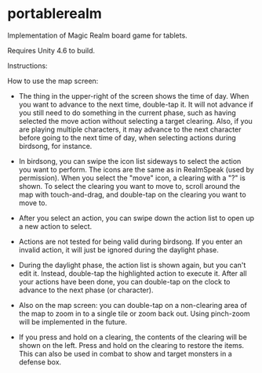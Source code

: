 # portablerealm

Implementation of Magic Realm board game for tablets.

Requires Unity 4.6 to build.

Instructions:

How to use the map screen:

* The thing in the upper-right of the screen shows the time of day. When you want to advance to the next time, double-tap it. It will not advance if you still need to do something in the current phase, such as having selected the move action without selecting a target clearing. Also, if you are playing multiple characters, it may advance to the next character before going to the next time of day, when selecting actions during birdsong, for instance.

* In birdsong, you can swipe the icon list sideways to select the action you want to perform. The icons are the same as in RealmSpeak (used by permission). When you select the "move" icon, a clearing with a "?" is shown. To select the clearing you want to move to, scroll around the map with touch-and-drag, and double-tap on the clearing you want to move to.

* After you select an action, you can swipe down the action list to open up a new action to select.

* Actions are not tested for being valid during birdsong. If you enter an invalid action, it will just be ignored during the daylight phase.

* During the daylight phase, the action list is shown again, but you can't edit it. Instead, double-tap the highlighted action to execute it. After all your actions have been done, you can double-tap on the clock to advance to the next phase (or character).

* Also on the map screen: you can double-tap on a non-clearing area of the map to zoom in to a single tile or zoom back out. Using pinch-zoom will be implemented in the future.

* If you press and hold on a clearing, the contents of the clearing will be shown on the left. Press and hold on the clearing to restore the items. This can also be used in combat to show and target monsters in a defense box.